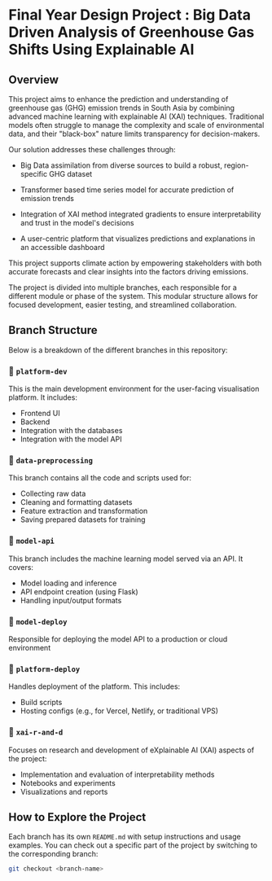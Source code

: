 # Final Year Design Project : Big Data Driven Analysis of Greenhouse Gas Shifts Using Explainable AI


## Overview

This project aims to enhance the prediction and understanding of greenhouse gas (GHG) emission trends in South Asia by combining advanced machine learning with explainable AI (XAI) techniques. Traditional models often struggle to manage the complexity and scale of environmental data, and their "black-box" nature limits transparency for decision-makers.

Our solution addresses these challenges through:

- Big Data assimilation from diverse sources to build a robust, region-specific GHG dataset

- Transformer based time series model for accurate prediction of emission trends

- Integration of XAI method integrated gradients to ensure interpretability and trust in the model's decisions

- A user-centric platform that visualizes predictions and explanations in an accessible dashboard

This project supports climate action by empowering stakeholders with both accurate forecasts and clear insights into the factors driving emissions.


The project is divided into multiple branches, each responsible for a different module or phase of the system. This modular structure allows for focused development, easier testing, and streamlined collaboration.

## Branch Structure

Below is a breakdown of the different branches in this repository:

### 🔹 `platform-dev`

This is the main development environment for the user-facing visualisation platform. It includes:

- Frontend UI 
- Backend 
- Integration with the databases
- Integration with the model API

### 🔹 `data-preprocessing`

This branch contains all the code and scripts used for:

- Collecting raw data
- Cleaning and formatting datasets
- Feature extraction and transformation
- Saving prepared datasets for training

### 🔹 `model-api`

This branch includes the machine learning model served via an API. It covers:

- Model loading and inference
- API endpoint creation (using Flask)
- Handling input/output formats

### 🔹 `model-deploy`

Responsible for deploying the model API to a production or cloud environment

### 🔹 `platform-deploy`

Handles deployment of the platform. This includes:

- Build scripts
- Hosting configs (e.g., for Vercel, Netlify, or traditional VPS)

### 🔹 `xai-r-and-d`

Focuses on research and development of eXplainable AI (XAI) aspects of the project:

- Implementation and evaluation of interpretability methods
- Notebooks and experiments
- Visualizations and reports

## How to Explore the Project

Each branch has its own `README.md` with setup instructions and usage examples. You can check out a specific part of the project by switching to the corresponding branch:

```bash
git checkout <branch-name>
